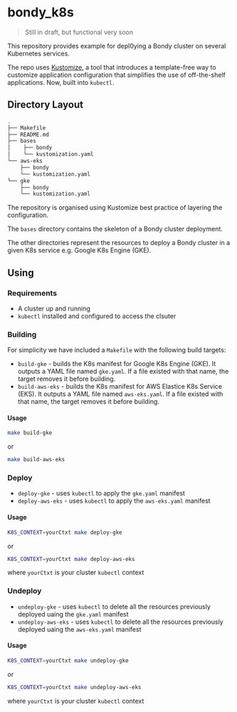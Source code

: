 # bondy_k8s

> Still in draft, but functional very soon

This repository provides example for depl0ying a Bondy cluster on several Kubernetes services.

The repo uses [Kustomize](https://kustomize.io), a tool that introduces a template-free way to customize application configuration that simplifies the use of off-the-shelf applications. Now, built into `kubectl`.

## Directory Layout

```bash
.
├── Makefile
├── README.md
├── bases
│    ├── bondy
│    └── kustomization.yaml
└── aws-eks
    ├── bondy
    └── kustomization.yaml
└── gke
    ├── bondy
    └── kustomization.yaml
```

The repository is organised using Kustomize best practice of layering the configuration.

The `bases` directory contains the skeleton of a Bondy cluster deployment.

The other directories represent the resources to deploy a Bondy cluster in a given K8s service e.g. Google K8s Engine (GKE).

## Using
### Requirements
* A cluster up and running
* `kubectl` installed and configured to access the clsuter

### Building
For simplicity we have included a `Makefile` with the following build targets:

* `build-gke` - builds the K8s manifest for Google K8s Engine (GKE). It outputs a YAML file named `gke.yaml`. If a file existed with that name, the target removes it before building.
* `build-aws-eks` - builds the K8s manifest for AWS Elastice K8s Service (EKS). It outputs a YAML file named `aws-eks.yaml`. If a file existed with that name, the target removes it before building.


#### Usage
```bash
make build-gke
```
or

```bash
make build-aws-eks
```

### Deploy

* `deploy-gke` - uses `kubectl` to apply the `gke.yaml` manifest
* `deploy-aws-eks` - uses `kubectl` to apply the `aws-eks.yaml` manifest

#### Usage
```bash
K8S_CONTEXT=yourCtxt make deploy-gke
```
or

```bash
K8S_CONTEXT=yourCtxt make deploy-aws-eks
```

where `yourCtxt` is your cluster `kubectl` context

### Undeploy

* `undeploy-gke` - uses `kubectl` to delete all the resources previously deployed uaing the `gke.yaml` manifest
* `undeploy-aws-eks` - uses `kubectl` to delete all the resources previously deployed uaing the `aws-eks.yaml` manifest

#### Usage
```bash
K8S_CONTEXT=yourCtxt make undeploy-gke
```
or

```bash
K8S_CONTEXT=yourCtxt make undeploy-aws-eks
```

where `yourCtxt` is your cluster `kubectl` context


